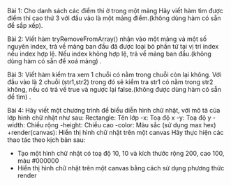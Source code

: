 Bài 1: Cho danh sách các điểm thi ở trong một mảng
Hãy viết hàm tìm được điểm thi cao thứ 3 với đầu vào là một
mảng điểm.(không dùng hàm có sẵn để sắp xếp).

Bài 2: Viết hàm tryRemoveFromArray() nhận vào một mảng và một số
nguyên index, trả về mảng ban đầu đã được loại bỏ phần tử tại
vị trí index nếu index hợp lệ. Nếu index không hợp lệ, trả về
mảng ban đầu.(không dùng hàm có sẵn để xoá mảng) .

Bài 3: Viết hàm kiểm tra xem 1 chuỗi có nằm trong chuỗi còn lại
không. Với đầu vào là 2 chuỗi (str1,str2) trong đó sẽ kiểm tra
str1 có nằm trong str2 không, nếu có trả về true và ngược lại
false.(không được dùng hàm có sẵn để tìm) .
 
Bài 4: Hãy viết một chương trình để biểu diễn hình chữ nhật, với mô tả
của lớp hình chữ nhật như sau:
Rectangle: Tên lớp
-x: Toạ độ x
-y: Toạ độ y
-width: Chiều rộng
-height: Chiều cao
-color: Màu sắc (sử dụng max hex)
+render(canvas): Hiển thị hình chữ nhật trên một canvas
Hãy thực hiện các thao tác theo kịch bản sau:
- Tạo một hình chữ nhật có toạ độ 10, 10 và kích thước rộng 200,
  cao 100, màu #000000
- Hiển thị hình chữ nhật trên một canvas bằng cách sử dụng phương
  thức render